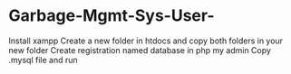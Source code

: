 # Garbage-Mgmt-Sys-User-
Install xampp
Create a new folder in htdocs and copy both folders in your new folder
Create registration named database in php my admin
Copy .mysql file and run 

